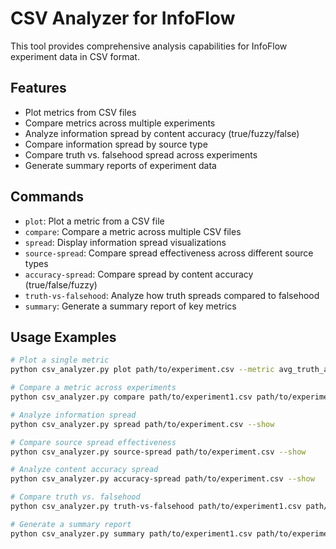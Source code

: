 # CSV Analyzer for InfoFlow

This tool provides comprehensive analysis capabilities for InfoFlow experiment data in CSV format.

## Features

- Plot metrics from CSV files
- Compare metrics across multiple experiments
- Analyze information spread by content accuracy (true/fuzzy/false)
- Compare information spread by source type
- Compare truth vs. falsehood spread across experiments
- Generate summary reports of experiment data

## Commands

- `plot`: Plot a metric from a CSV file
- `compare`: Compare a metric across multiple CSV files
- `spread`: Display information spread visualizations
- `source-spread`: Compare spread effectiveness across different source types
- `accuracy-spread`: Compare spread by content accuracy (true/false/fuzzy)
- `truth-vs-falsehood`: Analyze how truth spreads compared to falsehood
- `summary`: Generate a summary report of key metrics

## Usage Examples

```bash
# Plot a single metric
python csv_analyzer.py plot path/to/experiment.csv --metric avg_truth_assessment --show

# Compare a metric across experiments
python csv_analyzer.py compare path/to/experiment1.csv path/to/experiment2.csv --metric avg_trust_government

# Analyze information spread
python csv_analyzer.py spread path/to/experiment.csv --show

# Compare source spread effectiveness
python csv_analyzer.py source-spread path/to/experiment.csv --show

# Analyze content accuracy spread
python csv_analyzer.py accuracy-spread path/to/experiment.csv --show

# Compare truth vs. falsehood
python csv_analyzer.py truth-vs-falsehood path/to/experiment1.csv path/to/experiment2.csv --show

# Generate a summary report
python csv_analyzer.py summary path/to/experiment1.csv path/to/experiment2.csv --output summary.csv
```
